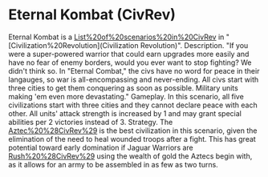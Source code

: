 # Eternal Kombat (CivRev)

Eternal Kombat is a [List%20of%20scenarios%20in%20CivRev](scenario) in "[Civilization%20Revolution](Civilization Revolution)".
Description.
"If you were a super-powered warrior that could earn upgrades more easily and have no fear of enemy borders, would you ever want to stop fighting? We didn't think so. In "Eternal Combat," the civs have no word for peace in their langauges, so war is all-encompassing and never-ending. All civs start with three cities to get them conquering as soon as possible. Military units making 'em even more devastating."
Gameplay.
In this scenario, all five civilizations start with three cities and they cannot declare peace with each other. All units' attack strength is increased by 1 and may grant special abilities per 2 victories instead of 3.
Strategy.
The [Aztec%20%28CivRev%29](Aztec) is the best civilization in this scenario, given the elimination of the need to heal wounded troops after a fight. This has great potential toward early domination if Jaguar Warriors are [Rush%20%28CivRev%29](rushed) using the wealth of gold the Aztecs begin with, as it allows for an army to be assembled in as few as two turns.